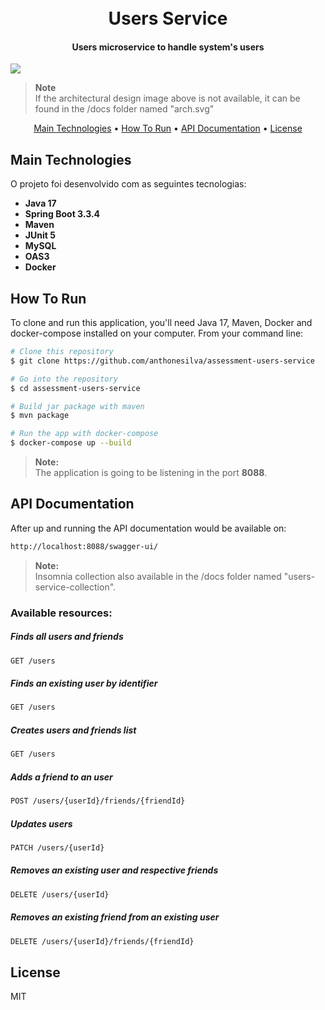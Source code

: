 <h1 align="center">
  <br>
  Users Service
  <br>
</h1>

<h4 align="center">Users microservice to handle system's users</h4>

<img src="https://github.com/anthonesilva/assessment-users-service/blob/feature/users-api/arch.svg">
<br>

> **Note**  
> If the architectural design image above is not available, it can be found in the /docs folder named "arch.svg"

<p align="center">
  <a href="#main-technologies">Main Technologies</a> •
  <a href="#how-to-run">How To Run</a> •
  <a href="#api-documentation">API Documentation</a> •
  <a href="#license">License</a>
</p>


## Main Technologies

O projeto foi desenvolvido com as seguintes tecnologias:

* **Java 17**
* **Spring Boot 3.3.4**
* **Maven**
* **JUnit 5**
* **MySQL**
* **OAS3**
* **Docker**


## How To Run

To clone and run this application, you'll need Java 17, Maven, Docker and docker-compose installed on your computer. From your command line:

```bash
# Clone this repository
$ git clone https://github.com/anthonesilva/assessment-users-service

# Go into the repository
$ cd assessment-users-service

# Build jar package with maven
$ mvn package

# Run the app with docker-compose
$ docker-compose up --build
```

> **Note:**   
> The application is going to be listening in the port <b>8088</b>.


## API Documentation
After up and running the API documentation would be available on:

```bash
http://localhost:8088/swagger-ui/
```

> **Note:**   
> Insomnia collection also available in the /docs folder named "users-service-collection".

<h3>Available resources:</h4>

<h5>Finds all users and friends</h5>

```bash
GET /users
```

<h5>Finds an existing user by identifier</h5>

```bash
GET /users
```

<h5>Creates users and friends list</h5>

```bash
GET /users
```

<h5>Adds a friend to an user</h5>

```bash
POST /users/{userId}/friends/{friendId}
```

<h5>Updates users</h5>

```bash
PATCH /users/{userId}
```

<h5>Removes an existing user and respective friends</h5>

```bash
DELETE /users/{userId}
```

<h5>Removes an existing friend from an existing user</h5>

```bash
DELETE /users/{userId}/friends/{friendId}
```

## License

MIT

